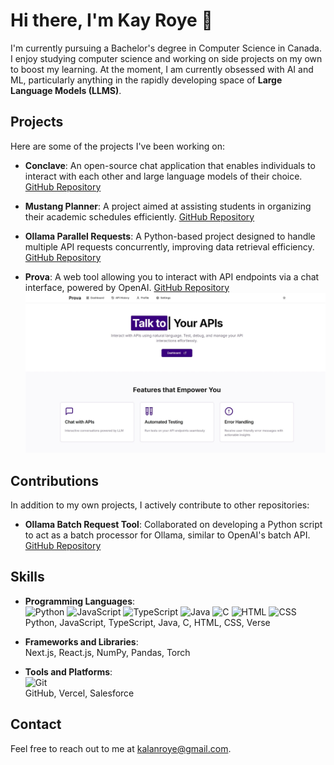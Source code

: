 # Hi there, I'm Kay Roye 👋

I'm currently pursuing a Bachelor's degree in Computer Science in Canada. I enjoy studying computer science and working on side projects on my own to boost my learning. At the moment, I am currently obsessed with AI and ML, particularly anything in the rapidly developing space of **Large Language Models (LLMS)**.

## Projects

Here are some of the projects I've been working on:

- **Conclave**: An open-source chat application that enables individuals to interact with each other and large language models of their choice. [GitHub Repository](https://github.com/kayroye/conclave)

- **Mustang Planner**: A project aimed at assisting students in organizing their academic schedules efficiently. [GitHub Repository](https://github.com/kayroye/mustang-planner)

- **Ollama Parallel Requests**: A Python-based project designed to handle multiple API requests concurrently, improving data retrieval efficiency. [GitHub Repository](https://github.com/kayroye/ollama-parallel-requests)

- **Prova**: A web tool allowing you to interact with API endpoints via a chat interface, powered by OpenAI. [GitHub Repository](bals)
  ![Prova Landing Page](https://github.com/kayroye/Prova/raw/dev/docs/landingPage.jpeg)

## Contributions

In addition to my own projects, I actively contribute to other repositories:

- **Ollama Batch Request Tool**: Collaborated on developing a Python script to act as a batch processor for Ollama, similar to OpenAI's batch API. [GitHub Repository](https://github.com/nathan-r-a-schultz/ollama-batch-requests)

## Skills

- **Programming Languages**:  
  ![Python](https://img.shields.io/badge/Python-3776AB?logo=python&logoColor=fff)
  ![JavaScript](https://img.shields.io/badge/JavaScript-F7DF1E?logo=javascript&logoColor=000)
  ![TypeScript](https://img.shields.io/badge/TypeScript-3178C6?logo=typescript&logoColor=fff)
  ![Java](https://img.shields.io/badge/Java-%23ED8B00.svg?logo=openjdk&logoColor=white)
  ![C](https://img.shields.io/badge/C-00599C?logo=c&logoColor=white)
  ![HTML](https://img.shields.io/badge/HTML-%23E34F26.svg?logo=html5&logoColor=white)
  ![CSS](https://img.shields.io/badge/CSS-1572B6?logo=css3&logoColor=fff)  
  Python, JavaScript, TypeScript, Java, C, HTML, CSS, Verse
  
- **Frameworks and Libraries**:   
  Next.js, React.js, NumPy, Pandas, Torch 

- **Tools and Platforms**:  
  ![Git](https://img.shields.io/badge/Git-F05032?style=flat&logo=git&logoColor=white)  
  GitHub, Vercel, Salesforce

## Contact

Feel free to reach out to me at [kalanroye@gmail.com](mailto:kalanroye+github@gmail.com).
